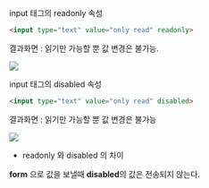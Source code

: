 
input 태그의 readonly 속성

```html
<input type="text" value="only read" readonly>
```


결과화면 : 읽기만 가능할 뿐 값 변경은 불가능.

![](https://t1.daumcdn.net/cfile/tistory/991774335A0005752A)

  

input 태그의 disabled 속성
```html
<input type="text" value="only read" disabled>
```

결과화면 : 읽기만 가능할 뿐 값 변경은 불가능

![](https://t1.daumcdn.net/cfile/tistory/994457335A00077507)


- readonly 와 disabled 의 차이 

**form** 으로 값을 보낼때 **disabled**의 값은 전송되지 않는다.